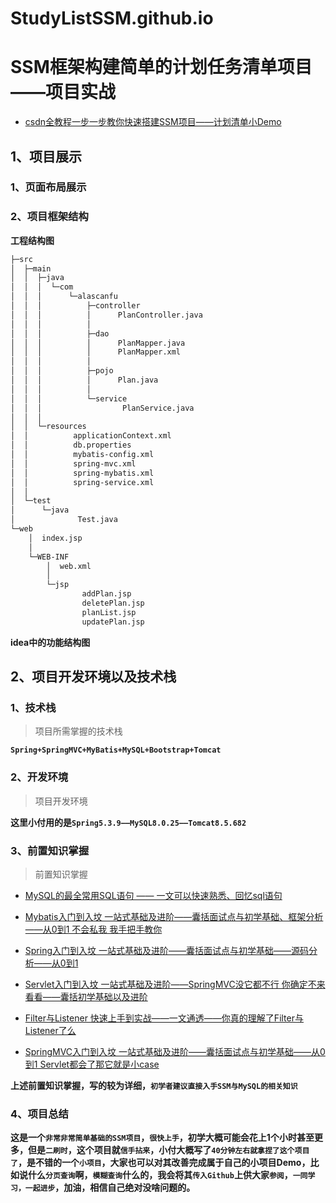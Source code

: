 # StudyListSSM.github.io
# SSM框架构建简单的计划任务清单项目——项目实战


- [csdn全教程一步一步教你快速搭建SSM项目——计划清单小Demo]()

## 1、项目展示

### 1、页面布局展示

### 2、项目框架结构

**工程结构图**

```txt
├─src
│  ├─main
│  │  ├─java
│  │  │  └─com
│  │  │      └─alascanfu
│  │  │          ├─controller
│  │  │          │      PlanController.java
│  │  │          │
│  │  │          ├─dao
│  │  │          │      PlanMapper.java
│  │  │          │      PlanMapper.xml
│  │  │          │
│  │  │          ├─pojo
│  │  │          │      Plan.java
│  │  │          │
│  │  │          └─service
│  │  │                  PlanService.java
│  │  │
│  │  └─resources
│  │          applicationContext.xml
│  │          db.properties
│  │          mybatis-config.xml
│  │          spring-mvc.xml
│  │          spring-mybatis.xml
│  │          spring-service.xml
│  │
│  └─test
│      └─java
│              Test.java
└─web
    │  index.jsp
    │
    └─WEB-INF
        │  web.xml
        │
        └─jsp
                addPlan.jsp
                deletePlan.jsp
                planList.jsp
                updatePlan.jsp
```

**idea中的功能结构图**


## 2、项目开发环境以及技术栈

### 1、技术栈

> 项目所需掌握的技术栈

**`Spring+SpringMVC+MyBatis+MySQL+Bootstrap+Tomcat`**

### 2、开发环境

> 项目开发环境

**这里小付用的是`Spring5.3.9——MySQL8.0.25——Tomcat8.5.682`**

### 3、前置知识掌握

> 前置知识掌握

- [MySQL的最全常用SQL语句 —— 一文可以快速熟悉、回忆sql语句](https://alascanfu.blog.csdn.net/article/details/122432727)
- [Mybatis入门到入坟 一站式基础及进阶——囊括面试点与初学基础、框架分析——从0到1 不会私我 我手把手教你](https://alascanfu.blog.csdn.net/article/details/122460390)
- [Spring入门到入坟 一站式基础及进阶——囊括面试点与初学基础——源码分析——从0到1](https://alascanfu.blog.csdn.net/article/details/122496017)

- [Servlet入门到入坟 一站式基础及进阶——SpringMVC没它都不行 你确定不来看看——囊括初学基础以及进阶](https://alascanfu.blog.csdn.net/article/details/122542223)
- [Filter与Listener 快速上手到实战——一文通透——你真的理解了Filter与Listener了么](https://alascanfu.blog.csdn.net/article/details/122570795)
- [SpringMVC入门到入坟 一站式基础及进阶——囊括面试点与初学基础——从0到1 Servlet都会了那它就是小case](https://alascanfu.blog.csdn.net/article/details/122593478)

**上述前置知识掌握，写的较为详细，`初学者建议直接入手SSM与MySQL的相关知识`**

### 4、项目总结

**这是一个`非常非常简单基础的SSM项目`，`很快上手`，初学大概可能会花上1个小时甚至更多，但是`二刷时`，这个项目就`信手拈来`，小付大概写了`40分钟左右就拿捏了这个项目了`，是不错的一个`小项目`，大家也可以对其改善完成属于自己的小项目Demo，比如说什么`分页查询`啊，`模糊查询`什么的，我会将其`传入Github`上供大家`参阅`，`一同学习，一起进步`，加油，相信自己绝对没啥问题的。**
